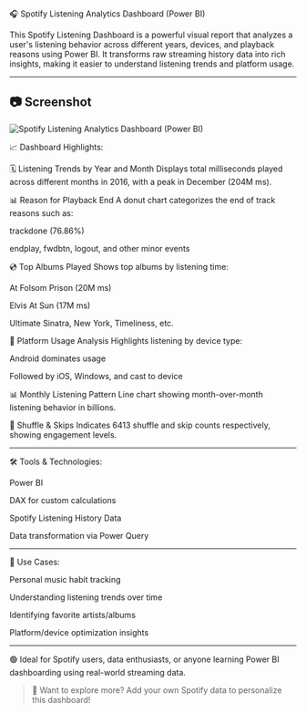 🎧 Spotify Listening Analytics Dashboard (Power BI)

This Spotify Listening Dashboard is a powerful visual report that analyzes a user's listening behavior across different years, devices, and playback reasons using Power BI. It transforms raw streaming history data into rich insights, making it easier to understand listening trends and platform usage.


---
## 📷 Screenshot

![Spotify Listening Analytics Dashboard (Power BI)
](https://github.com/Harsh-analyticx/Spotify-Listening-Analytics-Dashboard-Power-BI-Project/blob/main/Screenshot%202025-06-28%20230637.png)

📈 Dashboard Highlights:

🗓 Listening Trends by Year and Month
Displays total milliseconds played across different months in 2016, with a peak in December (204M ms).

📊 Reason for Playback End
A donut chart categorizes the end of track reasons such as:

trackdone (76.86%)

endplay, fwdbtn, logout, and other minor events


💿 Top Albums Played
Shows top albums by listening time:

At Folsom Prison (20M ms)

Elvis At Sun (17M ms)

Ultimate Sinatra, New York, Timeliness, etc.


📱 Platform Usage Analysis
Highlights listening by device type:

Android dominates usage

Followed by iOS, Windows, and cast to device


📊 Monthly Listening Pattern
Line chart showing month-over-month listening behavior in billions.

🔁 Shuffle & Skips
Indicates 6413 shuffle and skip counts respectively, showing engagement levels.



---

🛠 Tools & Technologies:

Power BI

DAX for custom calculations

Spotify Listening History Data

Data transformation via Power Query



---

📌 Use Cases:

Personal music habit tracking

Understanding listening trends over time

Identifying favorite artists/albums

Platform/device optimization insights



---

🟢 Ideal for Spotify users, data enthusiasts, or anyone learning Power BI dashboarding using real-world streaming data.

> 📁 Want to explore more? Add your own Spotify data to personalize this dashboard!



